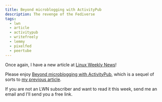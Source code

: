```yaml
---
title: Beyond microblogging with ActivityPub
description: The revenge of the Fediverse
tags:
  - lwn
  - article
  - activitypub
  - writefreely
  - lemmy
  - pixelfed
  - peertube
---
```


Once again, I have a new article at [Linux Weekly News](https://lwn.net/)!

Please enjoy [Beyond microblogging with ActivityPub](https://lwn.net/Articles/918224/), which is a sequel of sorts to [my previous article](https://lwn.net/Articles/916154/).

If you are not an LWN subscriber and want to read it this week, send me an email and I'll send you a free link.
